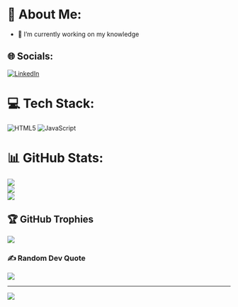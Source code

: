 # 💫 About Me:
- 🔭 I’m currently working on my knowledge

## 🌐 Socials:
[![LinkedIn](https://img.shields.io/badge/LinkedIn-%230077B5.svg?logo=linkedin&logoColor=white)](https://linkedin.com/in/monica-stoyanova) 

# 💻 Tech Stack:
![HTML5](https://img.shields.io/badge/html5-%23E34F26.svg?style=plastic&logo=html5&logoColor=white) ![JavaScript](https://img.shields.io/badge/javascript-%23323330.svg?style=plastic&logo=javascript&logoColor=%23F7DF1E)
# 📊 GitHub Stats:
![](https://github-readme-stats.vercel.app/api?username=MonicaStoyanova&theme=dark&hide_border=true&include_all_commits=true&count_private=true)<br/>
![](https://github-readme-streak-stats.herokuapp.com/?user=MonicaStoyanova&theme=dark&hide_border=true)<br/>
![](https://github-readme-stats.vercel.app/api/top-langs/?username=MonicaStoyanova&theme=dark&hide_border=true&include_all_commits=true&count_private=true&layout=compact)

## 🏆 GitHub Trophies
![](https://github-profile-trophy.vercel.app/?username=MonicaStoyanova&theme=juicyfresh&no-frame=false&no-bg=true&margin-w=4)

### ✍️ Random Dev Quote
![](https://quotes-github-readme.vercel.app/api?type=horizontal&theme=radical)

---
[![](https://visitcount.itsvg.in/api?id=MonicaStoyanova&icon=5&color=7)](https://visitcount.itsvg.in)

<!-- Proudly created with GPRM ( https://gprm.itsvg.in ) -->
